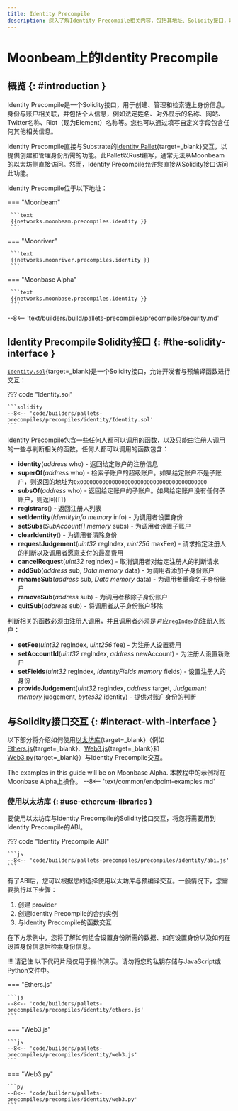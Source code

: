 ```yaml
---
title: Identity Precompile
description: 深入了解Identity Precompile相关内容，包括其地址、Solidity接口，以及如何使用常用的以太坊库与其交互。
---
```


# Moonbeam上的Identity Precompile

## 概览 {: #introduction }

Identity Precompile是一个Solidity接口，用于创建、管理和检索链上身份信息。身份与账户相关联，并包括个人信息，例如法定姓名、对外显示的名称、网站、Twitter名称、Riot（现为Element）名称等。您也可以通过填写自定义字段包含任何其他相关信息。

Identity Precompile直接与Substrate的[Identity Pallet](/builders/pallets-precompiles/pallets/identity){target=_blank}交互，以提供创建和管理身份所需的功能。此Pallet以Rust编写，通常无法从Moonbeam的以太坊侧直接访问。然而，Identity Precompile允许您直接从Solidity接口访问此功能。

Identity Precompile位于以下地址：

=== "Moonbeam"

     ```text
     {{networks.moonbeam.precompiles.identity }}
     ```

=== "Moonriver"

     ```text
     {{networks.moonriver.precompiles.identity }}
     ```

=== "Moonbase Alpha"

     ```text
     {{networks.moonbase.precompiles.identity }}
     ```

--8<-- 'text/builders/build/pallets-precompiles/precompiles/security.md'

## Identity Precompile Solidity接口 {: #the-solidity-interface }

[`Identity.sol`](https://github.com/moonbeam-foundation/moonbeam/blob/master/precompiles/identity/Identity.sol){target=_blank}是一个Solidity接口，允许开发者与预编译函数进行交互：

??? code "Identity.sol"

    ```solidity
    --8<-- 'code/builders/pallets-precompiles/precompiles/identity/Identity.sol'
    ```

Identity Precompile包含一些任何人都可以调用的函数，以及只能由注册人调用的一些与判断相关的函数。任何人都可以调用的函数包含：

- **identity**(*address* who) - 返回给定账户的注册信息
- **superOf**(*address* who) - 检索子账户的超级账户。如果给定账户不是子账户，则返回的地址为`0x0000000000000000000000000000000000000000`
- **subsOf**(*address* who) - 返回给定账户的子账户。如果给定账户没有任何子账户，则返回(`[]`)
- **registrars**() - 返回注册人列表
- **setIdentity**(*IdentityInfo memory* info) - 为调用者设置身份
- **setSubs**(*SubAccount[] memory* subs) - 为调用者设置子账户
- **clearIdentity**() - 为调用者清除身份
- **requestJudgement**(*uint32* regIndex, *uint256* maxFee) - 请求指定注册人的判断以及调用者愿意支付的最高费用
- **cancelRequest**(*uint32* regIndex) - 取消调用者对给定注册人的判断请求
- **addSub**(*address* sub, *Data memory* data) - 为调用者添加子身份账户
- **renameSub**(*address* sub, *Data memory* data) - 为调用者重命名子身份账户
- **removeSub**(*address* sub) - 为调用者移除子身份账户
- **quitSub**(*address* sub) - 将调用者从子身份账户移除

判断相关的函数必须由注册人调用，并且调用者必须是对应`regIndex`的注册人账户：

- **setFee**(*uint32* regIndex, *uint256* fee) - 为注册人设置费用
- **setAccountId**(*uint32* regIndex, *address* newAccount) - 为注册人设置新账户
- **setFields**(*uint32* regIndex, *IdentityFields memory* fields) - 设置注册人的身份
- **provideJudgement**(*uint32* regIndex, *address* target, *Judgement memory* judgement, *bytes32* identity) - 提供对账户身份的判断

## 与Solidity接口交互 {: #interact-with-interface }

以下部分将介绍如何使用[以太坊库](/builders/build/eth-api/libraries/){target=_blank}（例如 [Ethers.js](/builders/build/eth-api/libraries/ethersjs){target=_blank}、[Web3.js](/builders/build/eth-api/libraries/web3js){target=_blank}和[Web3.py](/builders/build/eth-api/libraries/web3py){target=_blank}）与Identity Precompile交互。

The examples in this guide will be on Moonbase Alpha. 本教程中的示例将在Moonbase Alpha上操作。
--8<-- 'text/common/endpoint-examples.md'

### 使用以太坊库 {: #use-ethereum-libraries }

要使用以太坊库与Identity Precompile的Solidity接口交互，将您将需要用到Identity Precompile的ABI。

??? code "Identity Precompile ABI"

    ```js
    --8<-- 'code/builders/pallets-precompiles/precompiles/identity/abi.js'
    ```

有了ABI后，您可以根据您的选择使用以太坊库与预编译交互。一般情况下，您需要执行以下步骤：

1. 创建 provider
2. 创建Identity Precompile的合约实例
3. 与Identity Precompile的函数交互

在下方示例中，您将了解如何组合设置身份所需的数据、如何设置身份以及如何在设置身份信息后检索身份信息。

!!! 请记住
    以下代码片段仅用于操作演示。请勿将您的私钥存储与JavaScript或Python文件中。

=== "Ethers.js"

    ```js
    --8<-- 'code/builders/pallets-precompiles/precompiles/identity/ethers.js'
    ```

=== "Web3.js"

    ```js
    --8<-- 'code/builders/pallets-precompiles/precompiles/identity/web3.js'
    ```

=== "Web3.py"

    ```py
    --8<-- 'code/builders/pallets-precompiles/precompiles/identity/web3.py'
    ```
